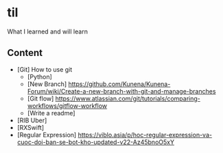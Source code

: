 # til
What I learned and will learn

## Content  
- [Git] How to use git
  - [Python]
  - [New Branch] https://github.com/Kunena/Kunena-Forum/wiki/Create-a-new-branch-with-git-and-manage-branches
  - [Git flow] https://www.atlassian.com/git/tutorials/comparing-workflows/gitflow-workflow
  - [Write a readme]
- [RIB Uber]
- [RXSwift]
- [Regular Expression] https://viblo.asia/p/hoc-regular-expression-va-cuoc-doi-ban-se-bot-kho-updated-v22-Az45bnoO5xY
